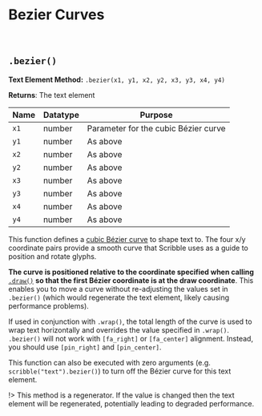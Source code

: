 # Bezier Curves

&nbsp;

## `.bezier()`

**Text Element Method:** `.bezier(x1, y1, x2, y2, x3, y3, x4, y4)`

**Returns**: The text element

|Name|Datatype|Purpose                             |
|----|--------|------------------------------------|
|`x1`|number  |Parameter for the cubic Bézier curve|
|`y1`|number  |As above                            |
|`x2`|number  |As above                            |
|`y2`|number  |As above                            |
|`x3`|number  |As above                            |
|`y3`|number  |As above                            |
|`x4`|number  |As above                            |
|`y4`|number  |As above                            |

This function defines a [cubic Bézier curve](https://en.wikipedia.org/wiki/B%C3%A9zier_curve) to shape text to. The four x/y coordinate pairs provide a smooth curve that Scribble uses as a guide to position and rotate glyphs.

**The curve is positioned relative to the coordinate specified when calling** [`.draw()`](scribble) **so that the first Bézier coordinate is at the draw coordinate**. This enables you to move a curve without re-adjusting the values set in `.bezier()` (which would regenerate the text element, likely causing performance problems).

If used in conjunction with `.wrap()`, the total length of the curve is used to wrap text horizontally and overrides the value specified in `.wrap()`. `.bezier()` will not work with `[fa_right]` or `[fa_center]` alignment. Instead, you should use `[pin_right]` and `[pin_center]`.

This function can also be executed with zero arguments (e.g. `scribble("text").bezier()`) to turn off the Bézier curve for this text element.

!> This method is a regenerator. If the value is changed then the text element will be regenerated, potentially leading to degraded performance.